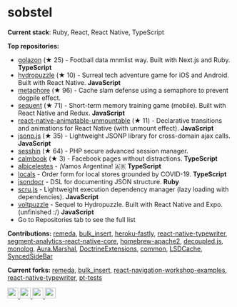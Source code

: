 # sobstel

**Current stack**: Ruby, React, React Native, TypeScript

**Top repositories:**

- [golazon](https://github.com/sobstel/golazon) (★ 25) - Football data mnmlist way. Built with Next.js and Ruby. **TypeScript**
- [hydropuzzle](https://github.com/sobstel/hydropuzzle) (★ 10) - Surreal tech adventure game for iOS and Android. Built with React Native. **JavaScript**
- [metaphore](https://github.com/sobstel/metaphore) (★ 96) - Cache slam defense using a semaphore to prevent dogpile effect.
- [sequent](https://github.com/sobstel/sequent) (★ 71) - Short-term memory training game (mobile). Built with React Native and Redux. **JavaScript**
- [react-native-animatable-unmountable](https://github.com/sobstel/react-native-animatable-unmountable) (★ 11) - Declarative transitions and animations for React Native (with unmount effect). **JavaScript**
- [jsonp.js](https://github.com/sobstel/jsonp.js) (★ 35) - Lightweight JSONP library for cross-domain ajax calls. **JavaScript**
- [sesshin](https://github.com/sobstel/sesshin) (★ 64) - PHP secure advanced session manager.
- [calmbook](https://github.com/sobstel/calmbook) (★ 3) - Facebook pages without distractions. **TypeScript**
- [albicelestes](https://github.com/sobstel/albicelestes) - ¡Vamos Argentina! 🇦🇷 **TypeScript**
- [locals](https://github.com/sobstel/locals) - Order form for local stores grounded by COVID-19. **TypeScript**
- [jsondocr](https://github.com/sobstel/jsondocr) - DSL for documenting JSON structure. **Ruby**
- [scru.js](https://github.com/sobstel/scru.js) - Lightweight execution dependency manager (lazy loading with dependencies). **JavaScript**
- [voltpuzzle](https://github.com/sobstel/voltpuzzle) - Sequel to Hydropuzzle. Built with React Native and Expo. (unfinished :/) **JavaScript**
- Go to Repositories tab to see the full list

**Contributions:**
[remeda](https://github.com/remeda/commits?author=sobstel), [bulk_insert](https://github.com/bulk_insert/commits?author=sobstel), [heroku-fastly](https://github.com/heroku-fastly/commits?author=sobstel), [react-native-typewriter](https://github.com/react-native-typewriter/commits?author=sobstel), [segment-analytics-react-native-core](https://github.com/segment-analytics-react-native-core/commits?author=sobstel), [homebrew-apache2](https://github.com/homebrew-apache2/commits?author=sobstel), [decoupled.js](https://github.com/decoupled.js/commits?author=sobstel), [monolog](https://github.com/monolog/commits?author=sobstel), [Aura.Marshal](https://github.com/Aura.Marshal/commits?author=sobstel), [DoctrineExtensions](https://github.com/DoctrineExtensions/commits?author=sobstel), [common](https://github.com/common/commits?author=sobstel), [LSDCache](https://github.com/LSDCache/commits?author=sobstel), [SyncedSideBar](https://github.com/SyncedSideBar/commits?author=sobstel)

**Current forks:**
[remeda](https://github.com/sobstel/remeda), [bulk_insert](https://github.com/sobstel/bulk_insert), [react-navigation-workshop-examples](https://github.com/sobstel/react-navigation-workshop-examples), [react-native-typewriter](https://github.com/sobstel/react-native-typewriter), [pt-tests](https://github.com/sobstel/pt-tests)

<a href="https://www.linkedin.com/in/sobstel/">
  <img src="https://unpkg.com/simple-icons@latest/icons/linkedin.svg" width="24" height="24" />
</a>
<a href="https://stackoverflow.com/users/219272/sobstel">
  <img src="https://unpkg.com/simple-icons@latest/icons/stackoverflow.svg" width="24" height="24" />
</a>
<a href="https://twitter.com/sobstel">
  <img src="https://unpkg.com/simple-icons@latest/icons/twitter.svg" width="24" height="24" />
</a>
<a href="https://www.instagram.com/sobsteldev/">
  <img src="https://unpkg.com/simple-icons@latest/icons/instagram.svg" width="24" height="24" />
</a>

<!--
**sobstel/sobstel** is a ✨ _special_ ✨ repository because its `README.md` (this file) appears on your GitHub profile.

Here are some ideas to get you started:

- 🔭 I’m currently working on ...
- 🌱 I’m currently leazrning ...
- 👯 I’m looking to collaborate on ...
- 🤔 I’m looking for help with ...
- 💬 Ask me about ...
- 📫 How to reach me: ...
- 😄 Pronouns: ...
- ⚡ Fun fact: ...
-->
